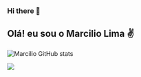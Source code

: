 ### Hi there 👋

## Olá! eu sou o Marcilio Lima ✌

![Marcilio GitHub stats](https://github-readme-stats.vercel.app/api?username=MarcilioamiL&show_icons=true&theme=dark)<br>
<div>
<a href="https://mail.google.com/mail/u/0/?tab=rm#inbox" target="_blank"><img src="https://img.shields.io/badge/Gmail-D14836?style=for-the-badge&logo=gmail&logoColor=white"target="_blank"></a>

</div>

